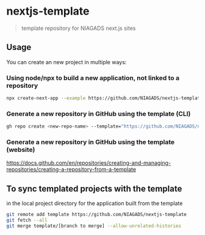 # nextjs-template

> template repository for NIAGADS next.js sites

## Usage

You can create an new project in multiple ways:

### Using node/npx to build a new application, not linked to a repository
```bash
npx create-next-app --example https://github.com/NIAGADS/nextjs-template <app>
```

### Generate a new repository in GitHub using the template (CLI)

```bash
gh repo create <new-repo-name> --template="https://github.com/NIAGADS/nextjs-template"
```

### Generate a new repository in GitHub using the template (website)

<https://docs.github.com/en/repositories/creating-and-managing-repositories/creating-a-repository-from-a-template>

## To sync templated projects with the template

in the local project directory for the application built from the template

```bash
git remote add template https://github.com/NIAGADS/nextjs-template
git fetch --all
git merge template/[branch to merge] --allow-unrelated-histories
```

